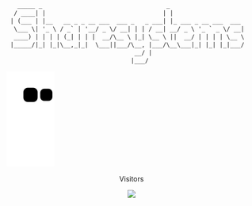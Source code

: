 ```
   _____ _                                   _                     
  / ____| |                                 | |                    
 | (___ | |__   __ _ _ __ ___  ___ _   _ ___| |_ ___ _ __ ___  ___ 
  \___ \| '_ \ / _` | '__/ _ \/ __| | | / __| __/ _ \ '_ ` _ \/ __|
  ____) | | | | (_| | | |  __/\__ \ |_| \__ \ ||  __/ | | | | \__ \
 |_____/|_| |_|\__,_|_|  \___||___/\__, |___/\__\___|_| |_| |_|___/
                                    __/ |                          
                                   |___/                           
```






![project](https://raw.githubusercontent.com/rafaballerini/rafaballerini/597a0badbf3ce7aeea1a3d04d5ae259f303a693e/github-contribution-grid-snake.svg)
  <p align="center">Visitors</p>
  <p align="center"><img alingn="center" src="https://profile-counter.glitch.me/Ferks-FK/count.svg"/></p>


